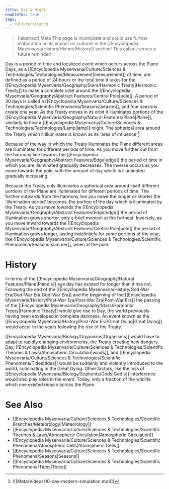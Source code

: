 ```yaml
---
title: Day & Night
enableToc: true
tags:
  - culture/science
---
```


> [!abstract] Meta
> This page is incomplete and could use further elaboration on its impact on cultures in the [[Encyclopedia Mysenvaria/History/History|History]] section! This callout serves a future reminder!

Day is a period of time and localized event which occurs across the Plane. Days, as a [[Encyclopedia Mysenvaria/Culture/Sciences & Technologies/Technologies/Measurement|measurement]] of time, are defined as a period of 24 hours or the total time it takes for the [[Encyclopedia Mysenvaria/Geography/Stars/Harmonic Treaty|Harmonic Treaty]] to make a complete orbit around the [[Encyclopedia Mysenvaria/Geography/Abstract Features/Central Pole|pole]]. A period of 30 days is called a [[Encyclopedia Mysenvaria/Culture/Sciences & Technologies/Scientific Phenomena/Seasons|season]], and four seasons create one year. As the Treaty moves in its orbit it illuminates portions of the [[Encyclopedia Mysenvaria/Geography/Natural Features/Plane|Plane]], similarly to how a [[Encyclopedia Mysenvaria/Culture/Sciences & Technologies/Technologies/Lamp|lamp]] might. The spherical area around the Treaty which it illuminates is known as its 'area of influence'[^figure1].

Because of the way in which the Treaty illuminates the Plane different areas are illuminated for different periods of time. As you move further out from the harmony line towards the [[Encyclopedia Mysenvaria/Geography/Abstract Features/Edge|edge]] the period of time in which you are illuminated gradually decreases. The inverse occurs as you move towards the pole, with the amount of day which is illuminated gradually increasing.

Because the Treaty only illuminates a spherical area around itself different portions of the Plane are illuminated for different periods of time. The further outwards from the harmony line you move the longer or shorter the 'illumination period' becomes, the portion of the day which is illuminated by the Treaty. As you move towards the [[Encyclopedia Mysenvaria/Geography/Abstract Features/Edge|edge]] the period of illumination grows shorter, only a brief moment at the furthest. Inversely, as you move inward towards the [[Encyclopedia Mysenvaria/Geography/Abstract Features/Central Pole|pole]] the period of illumination grows longer, lasting indefinitely for some portions of the year, like [[Encyclopedia Mysenvaria/Culture/Sciences & Technologies/Scientific Phenomena/Seasons|summer]], when at the pole.
# History
In terms of the [[Encyclopedia Mysenvaria/Geography/Natural Features/Plane|Plane's]] age day has existed for longer than it has not. Following the end of the [[Encyclopedia Mysenvaria/History/God-War Era/God-War Era|God-War Era]] and the beginning of the [[Encyclopedia Mysenvaria/History/Post-War Era/Post-War Era|Post-War Era]] the passing of the [[Encyclopedia Mysenvaria/Geography/Stars/Harmonic Treaty|Harmonic Treaty]] would give rise to Day, the world previously having been enveloped in complete darkness. An event known as the [[Encyclopedia Mysenvaria/History/Post-War Era/Great Dying|Great Dying]] would occur in the years following the rise of the Treaty.

[[Encyclopedia Mysenvaria/Biology/Organisms|Organisms]] would have to adapt to rapidly changing environments, the Treaty creating new dangers. Day, [[Encyclopedia Mysenvaria/Culture/Sciences & Technologies/Scientific Theories & Laws/Atmospheric Circulation|winds]], and [[Encyclopedia Mysenvaria/Culture/Sciences & Technologies/Scientific Phenomena/Tides|tides]] would be suddenly and violently introduced to the world, culminating in the Great Dying. Other factors, like the loss of [[Encyclopedia Mysenvaria/Biology/Sophonts/Gods|God's]] interference would also play roles in the event. Today, only a fraction of the wildlife which one existed remain across the Plane.
# See Also
- [[Encyclopedia Mysenvaria/Culture/Sciences & Technologies/Scientific Branches/Meteorology|Meteorology]]
- [[Encyclopedia Mysenvaria/Culture/Sciences & Technologies/Scientific Theories & Laws/Atmospheric Circulation|Atmospheric Circulation]]
- [[Encyclopedia Mysenvaria/Culture/Sciences & Technologies/Scientific Phenomena/Atmospheric Cells|Atmospheric Cells]]
- [[Encyclopedia Mysenvaria/Culture/Sciences & Technologies/Scientific Phenomena/Seasons|Seasons]]
- [[Encyclopedia Mysenvaria/Culture/Sciences & Technologies/Scientific Phenomena/Tides|Tides]]

[^figure1]: ![[Meta/Videos/10-day-modern-simulation.mp4]]